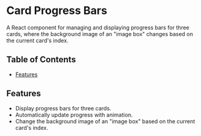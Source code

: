 # Card Progress Bars

A React component for managing and displaying progress bars for three cards, where the background image of an "image box" changes based on the current card's index.

## Table of Contents

- [Features](#features)

## Features

- Display progress bars for three cards.
- Automatically update progress with animation.
- Change the background image of an "image box" based on the current card's index.
